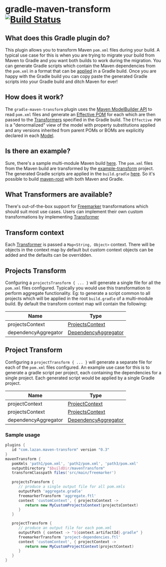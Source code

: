 # gradle-maven-transform [![Build Status](https://travis-ci.org/uklance/gradle-maven-transform.svg?branch=master)](https://travis-ci.org/uklance/gradle-maven-transform)

## What does this Gradle plugin do?

This plugin allows you to transform Maven `pom.xml` files during your build. A typical use case for this is when you are trying to migrate your build from Maven to Gradle and you want both builds to work during the migration. You can generate Gradle scripts which contain the Maven dependencies from the `pom.xml` in a format that can be [applied](https://docs.gradle.org/current/javadoc/org/gradle/api/plugins/PluginAware.html#apply(java.util.Map)) in a Gradle build. Once you are happy with the Gradle build you can copy paste the generated Gradle scripts into your Gradle build and ditch Maven for ever!

## How does it work?

The `gradle-maven-transform` plugin uses the [Maven ModelBuilder API](https://maven.apache.org/ref/3.5.2/maven-model-builder/apidocs/org/apache/maven/model/building/ModelBuilder.html) to read `pom.xml` files and generate an [Effective POM](http://maven.apache.org/plugins/maven-help-plugin/usage.html#The_help:effective-pom_Goal) for each which are then passed to the [Transformers](https://github.com/uklance/gradle-maven-transform/blob/master/plugin/src/main/groovy/com/lazan/maven/transform/Transformer.java) specified in the Gradle build. The `Effective POM` is a "denormalized" view of the model with property substitutions applied and any versions inherited from parent POMs or BOMs are explicitly declared in each [Model](https://maven.apache.org/ref/3.5.2/maven-model/apidocs/org/apache/maven/model/Model.html).

## Is there an example?

Sure, there's a sample multi-module Maven build [here](https://github.com/uklance/gradle-maven-transform/tree/master/example/maven-root). The `pom.xml` files from the Maven build are transformed by the [example-transform](https://github.com/uklance/gradle-maven-transform/tree/master/example/example-transform) project. The generated Gradle scripts are applied in the `build.gradle` [here](https://github.com/uklance/gradle-maven-transform/blob/master/example/maven-root/build.gradle). So it's possible to build [maven-root](https://github.com/uklance/gradle-maven-transform/tree/master/example/maven-root) with both Maven and Gradle.

## What Transformers are available?

There's out-of-the-box support for [Freemarker](https://freemarker.apache.org/) transformations which should suit most use cases. Users can implement their own custom transformations by implementing [Transformer](https://github.com/uklance/gradle-maven-transform/blob/master/plugin/src/main/groovy/com/lazan/maven/transform/Transformer.java)

## Transform context

Each [Transformer](https://github.com/uklance/gradle-maven-transform/blob/master/plugin/src/main/groovy/com/lazan/maven/transform/Transformer.java) is passed a `Map<String, Object>` context. There will be objects in the context map by default but custom context objects can be added and the defaults can be overridden.

## Projects Transform

Confguring a `projectsTransform { ... }` will generate a single file for all the `pom.xml` files configured. Typically you would use this transformation to perform aggregate functionality. Eg: to generate a script common to all projects which will be applied in the root `build.gradle` of a multi-module build. By default the transform context map will contain the following:

| Name             | Type         |
|------------------|--------------|
| projectsContext   | [ProjectsContext](https://github.com/uklance/gradle-maven-transform/blob/master/plugin/src/main/groovy/com/lazan/maven/transform/ProjectsContext.java)|
| dependencyAggregator | [DependencyAggregator](https://github.com/uklance/gradle-maven-transform/blob/master/plugin/src/main/groovy/com/lazan/maven/transform/DependencyAggregator.java)


## Project Transform

Configuring a `projectTransform { ... }` will generate a separate file for each of the `pom.xml` files configured. An example use case for this is to generate a gradle script per project, each containing the dependencies for a single project. Each generated script would be applied by a single Gradle project.

| Name             | Type         |
|------------------|--------------|
| projectContext   | [ProjectContext](https://github.com/uklance/gradle-maven-transform/blob/master/plugin/src/main/groovy/com/lazan/maven/transform/ProjectContext.java)|
| projectsContext   | [ProjectsContext](https://github.com/uklance/gradle-maven-transform/blob/master/plugin/src/main/groovy/com/lazan/maven/transform/ProjectsContext.java)|
| dependencyAggregator | [DependencyAggregator](https://github.com/uklance/gradle-maven-transform/blob/master/plugin/src/main/groovy/com/lazan/maven/transform/DependencyAggregator.java)

### Sample usage

```groovy
plugins {
   id "com.lazan.maven-transform" version "0.3"
}
mavenTransform {
   pomXmls 'path1/pom.xml', 'path2/pom.xml', 'path3/pom.xml'
   outputDirectory "$buildDir/mavenTransform"
   transformClasspath files('src/main/freemarker')
   
   projectsTransform {
      // produce a single output file for all pom.xmls
      outputPath 'aggregate.gradle'
      freemarkerTransform 'aggregate.ftl'
      context 'customContext', { projectsContext ->
         return new MyCustomProjectsContext(projectsContext)
      }
   }

   projectTransform {
      // produce an output file for each pom.xml
      outputPath { context -> "${context.artifactId}.gradle" }
      freemarkerTransform 'project-dependencies.ftl'
      context 'customContext', { projectContext ->
         return new MyCustomProjectContext(projectContext)
      }
   }
}
```
